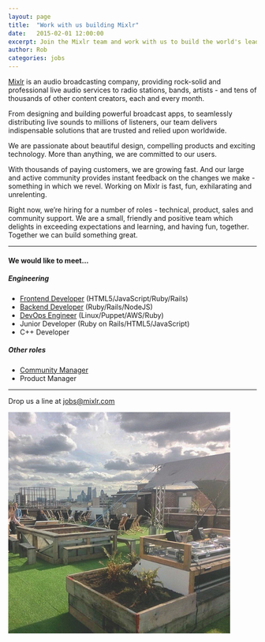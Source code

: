 ```yaml
---
layout: page
title:  "Work with us building Mixlr"
date:   2015-02-01 12:00:00
excerpt: Join the Mixlr team and work with us to build the world's leading audio broadcasting service. Find out more.
author: Rob
categories: jobs
---
```


[Mixlr](http://mixlr.com) is an audio broadcasting company, providing rock-solid and professional live audio services to radio stations, bands, artists - and tens of thousands of other content creators, each and every month.

From designing and building powerful broadcast apps, to seamlessly distributing live sounds to millions of listeners, our team delivers indispensable solutions that are trusted and relied upon worldwide.

We are passionate about beautiful design, compelling products and exciting technology. More than anything, we are committed to our users.

With thousands of paying customers, we are growing fast. And our large and active community provides instant feedback on the changes we make - something in which we revel. Working on Mixlr is fast, fun, exhilarating and unrelenting.

Right now, we’re hiring for a number of roles - technical, product, sales and community support. We are a small, friendly and positive team which delights in exceeding expectations and learning, and having fun, together. Together we can build something great.

---

#### We would like to meet...

##### Engineering

* [Frontend Developer](/jobs/frontend.html) (HTML5/JavaScript/Ruby/Rails)
* [Backend Developer](/jobs/backend.html) (Ruby/Rails/NodeJS)
* [DevOps Engineer](/jobs/devops.html) (Linux/Puppet/AWS/Ruby)
* Junior Developer (Ruby on Rails/HTML5/JavaScript)
* C++ Developer

##### Other roles

* [Community Manager](/jobs/community.html)
* Product Manager

---

Drop us a line at [jobs@mixlr.com](mailto:jobs@mixlr.com)

![Netil360 roof terrace](/images/netil360.png)
